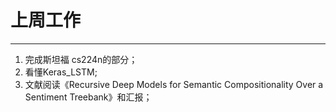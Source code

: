# 上周工作
*************
1. 完成斯坦福 cs224n的部分； 
2. 看懂Keras_LSTM;
3. 文献阅读《Recursive Deep Models for Semantic Compositionality Over a Sentiment Treebank》和汇报；
